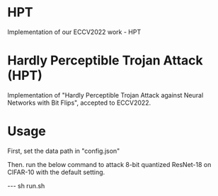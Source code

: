 # HPT
Implementation of our ECCV2022 work - HPT 


# Hardly Perceptible Trojan Attack (HPT)

Implementation of "Hardly Perceptible Trojan Attack against Neural Networks with Bit Flips", accepted to ECCV2022.

# Usage
First, set the data path in "config.json"

Then. run the below command to attack 8-bit quantized ResNet-18 on CIFAR-10 with the default setting.

--- sh run.sh
